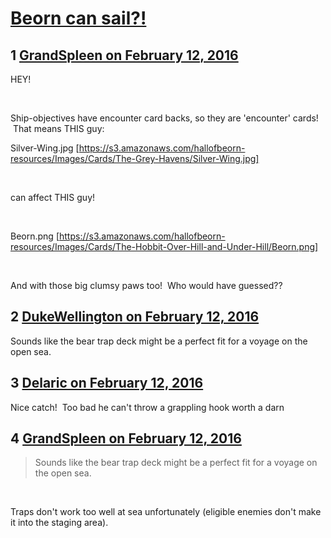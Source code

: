 # [Beorn can sail?!](https://community.fantasyflightgames.com/topic/202305-beorn-can-sail/)

## 1 [GrandSpleen on February 12, 2016](https://community.fantasyflightgames.com/topic/202305-beorn-can-sail/?do=findComment&comment=2047983)

HEY!

 

Ship-objectives have encounter card backs, so they are 'encounter' cards!  That means THIS guy:

Silver-Wing.jpg [https://s3.amazonaws.com/hallofbeorn-resources/Images/Cards/The-Grey-Havens/Silver-Wing.jpg]

 

can affect THIS guy!

 

Beorn.png [https://s3.amazonaws.com/hallofbeorn-resources/Images/Cards/The-Hobbit-Over-Hill-and-Under-Hill/Beorn.png]

 

And with those big clumsy paws too!  Who would have guessed??

## 2 [DukeWellington on February 12, 2016](https://community.fantasyflightgames.com/topic/202305-beorn-can-sail/?do=findComment&comment=2047990)

Sounds like the bear trap deck might be a perfect fit for a voyage on the open sea.

## 3 [Delaric on February 12, 2016](https://community.fantasyflightgames.com/topic/202305-beorn-can-sail/?do=findComment&comment=2048000)

Nice catch!  Too bad he can't throw a grappling hook worth a darn

## 4 [GrandSpleen on February 12, 2016](https://community.fantasyflightgames.com/topic/202305-beorn-can-sail/?do=findComment&comment=2048493)

> Sounds like the bear trap deck might be a perfect fit for a voyage on the open sea.

 

Traps don't work too well at sea unfortunately (eligible enemies don't make it into the staging area).

